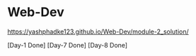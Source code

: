 # Web-Dev
https://yashphadke123.github.io/Web-Dev/module-2_solution/

[Day-1 Done]
[Day-7 Done]
[Day-8 Done]
